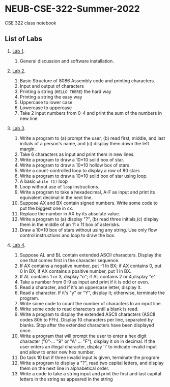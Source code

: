 # NEUB-CSE-322-Summer-2022
CSE 322 class notebook
## List of Labs
1. [Lab 1](https://github.com/shparvez001/NEUB-CSE-322-Summer-2022/tree/main/lab-1.md).
	1. General discussion and software installation.


2. [Lab 2](https://github.com/shparvez001/NEUB-CSE-322-Summer-2022/tree/main/lab-2.md).
	  1. Basic Structure of 8086 Assembly code and printing characters.
	  2. Input and output of characters
	  3. Printing a string (`HELLO THERE`) the hard way
	  4. Printing a string the easy way
	  5. Uppercase to lower case
	  6. Lowercase to uppercase
	  7. Take 2 input numbers from 0-4 and print the sum of the numbers in new line


3. [Lab 3](https://github.com/shparvez001/NEUB-CSE-322-Summer-2022/tree/main/lab-3.md).
	  1. Write a program to (a) prompt the user, (b) read first, middle, and last initials of a person's name, and (c) display them down the left margin.
	  2. Take 6 characters as input and print them in new lines.
	  3. Write a program to draw a 10*10 solid box of star.
	  4. Write a program to draw a 10*10 hollow box of stars
	  5. Write a count-controlled loop to display a row of 80 stars
	  6. Write a program to draw a 10*10 solid box of star using loop.
	  7. A basic `while (1)` loop
	  8. Loop without use of `loop` instructions.
	  9. Write a program to take a hexadecimal, A-F as input and print its equivalent decimal in the next line.
	  10. Suppose AX and BX contain signed numbers. Write some code to put the biggest one in cx.
	  11. Replace the number in AX by its absolute value.
	  12. Write a program to (a) display "?", (b) read three initials,(c) display them in the middle of an 11 x 11 box of asterisks.
	  13. Draw a 10*10 box of stars without using any string. Use only flow control instructions and loop to draw the box.
4. [Lab 4](https://github.com/shparvez001/NEUB-CSE-322-Summer-2022/tree/main/lab-4.md).
	  1. Suppose AL and BL contain extended ASCII characters. Display the one that comes first in the character sequence.
	  2. If AX contains a negative number, put -1 In BX; if AX contains 0, put 0 In BX; if AX contains a positive number, put 1 In BX.
	  3. If AL contains 1 or 3, display "o"; if AL contains 2 or 4,display "e".
	  4. Take a number from 0-9 as input and print if it is odd or even.
	  5. Read a character, and if it's an uppercase letter, display it.
	  6. Read a character. If it's "y" or "Y", display it; otherwise, terminate the program.
	  7. Write some code to count the number of characters In an input line.
	  8. Write some code to read characters until a blank is read.
	  9. Write a program to display the extended ASCII characters (ASCII codes 80h to FFh). Display 10 characters per line, separated by blanks. Stop after the extended characters have been displayed once.
	  10. Write a program that will prompt the user to enter a hex digit character ("0"·... "9" or "A" ... "F"), display it on in decimal. If the user enters an illegal character, display 'i' to indicate invalid input and allow to enter new hex number.
	  11. Do task 10 but if three invalid input is given, terminate the program
	  12. Write a program to display a "?", read two capital letters, and display them on the next line in alphabetical order.
	  13. Write a code to take a string input and print the first and last capital letters in the string as appeared in the string
